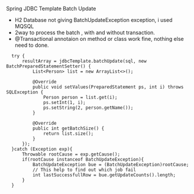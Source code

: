 Spring JDBC Template Batch Update
  * H2 Database not giving BatchUpdateException exception, i used MQSQL
  * 2way to process the batch , with and without transaction.
  * @Transactional annotaion on method or class work fine, nothing else need to done.
  ```
  	try {
		resultArray = jdbcTemplate.batchUpdate(sql, new BatchPreparedStatementSetter() {
			List<Person> list = new ArrayList<>();
			
			@Override
			public void setValues(PreparedStatement ps, int i) throws SQLException {
				Person person = list.get(i);
				ps.setInt(1, i);
				ps.setString(2, person.getName());
			}

			@Override
			public int getBatchSize() {
				return list.size();
			}
		});
	}catch (Exception exp){
		Throwable rootCause = exp.getCause();
		if(rootCause instanceof BatchUpdateException){
			BatchUpdateException bue = (BatchUpdateException)rootCause;
			// This help to find out which job fail 
			int lastSuccessfullRow = bue.getUpdateCounts().length;   
		}
	}
```
